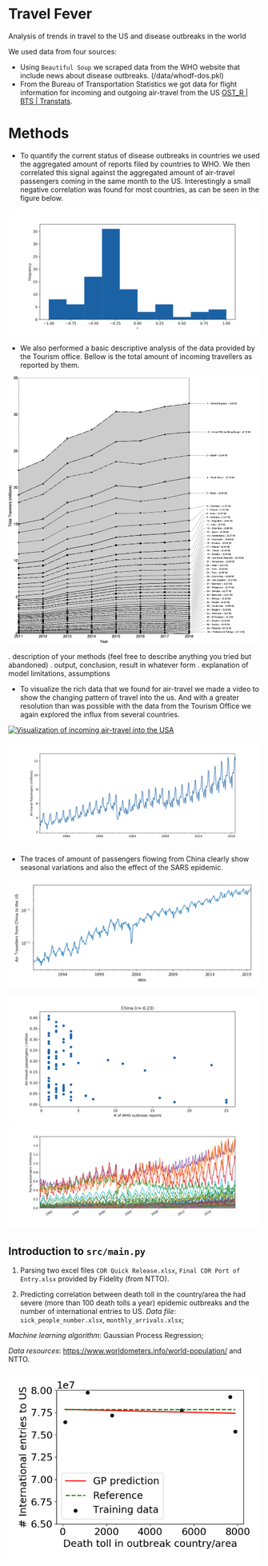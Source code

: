 # Travel Fever
Analysis of trends in travel to the US and disease outbreaks in the world

We used data  from four sources:
* Using `Beautiful Soup` we scraped data from the WHO website that include news about disease outbreaks. (/data/whodf-dos.pkl)
* From the Bureau of Transportation Statistics we got data for flight information for incoming and outgoing air-travel from the US [OST_R | BTS | Transtats](https://www.transtats.bts.gov/DL_SelectFields.asp?Table_ID=).

# Methods

* To quantify the current status of disease outbreaks in countries we used the aggregated amount of reports filed by countries to WHO. We then correlated this signal against the aggregated amount of air-travel passengers coming in the same month to the US. Interestingly a small negative correlation was found for most countries, as can be seen in the figure below.

![Correlation between air-travel passengers and disease outbreak reports submitted to WHO](https://github.com/juandlizarazo/travelfever/blob/master/figs/Final%20-%20histogram%20of%20r%20with%20no%20zeros.png)

* We also performed a basic descriptive analysis of the data provided by the Tourism office. Bellow is the total amount of incoming travellers as reported by them.

![Travel to the US based on data from the National Travel and Tourism Office](https://github.com/juandlizarazo/travelfever/blob/master/figs/Travel%20to%20the%20US%20-%20Total.png)

. description of your methods (feel free to describe anything you tried but abandoned)
. output, conclusion, result in whatever form
. explanation of model limitations, assumptions

* To visualize the rich data that we found for air-travel we made a video to show the changing pattern of travel into the us. And with a greater resolution than was possible with the data from the Tourism Office we again explored the influx from several countries.

[![Visualization of incoming air-travel into the USA](https://img.youtube.com/vi/6OUvG_YInZs/0.jpg)](https://www.youtube.com/watch?v=6OUvG_YInZs&feature=youtu.be)

![Total Incoming Air-Travel Passengers into the US](https://github.com/juandlizarazo/travelfever/blob/master/figs/Final%20-%20Total%20travel%20into%20the%20US.png)

* The traces of amount of passengers flowing from China clearly show seasonal variations and also the effect of the SARS epidemic.

![Influx of air-travel from China](https://github.com/juandlizarazo/travelfever/blob/master/figs/travel-from-china.png)

![Correlation plot for air-travel from China](https://github.com/juandlizarazo/travelfever/blob/master/figs/Final%20-%20Correlation%20China%20into%20the%20US.png?raw=true)
![Total Incoming Air-Travel Passengers into the US per country](https://github.com/juandlizarazo/travelfever/blob/master/figs/Final%20-%20Travel%20into%20the%20US%20per%20country%20of%20origin.png)

## Introduction to `src/main.py`
1) Parsing two excel files `COR Quick Release.xlsx`, `Final COR Port of Entry.xlsx` provided by Fidelity (from NTTO).

2) Predicting correlation between death toll in the country/area the had severe (more than 100 death tolls a year) epidemic outbreaks and the number of international entries to US.
*Data file*: `sick_people_number.xlsx`, `monthly_arrivals.xlsx`;

*Machine learning algorithm*: Gaussian Process Regression;

*Data resources*: https://www.worldometers.info/world-population/ and NTTO.

![Death toll in epidemic outbreak country/area versus Number of international entries to US](https://github.com/juandlizarazo/travelfever/blob/master/figs/death_entry_prediction.png)



